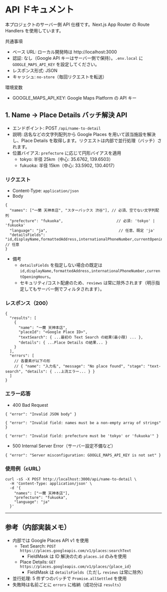 # API ドキュメント

本プロジェクトのサーバー側 API 仕様です。Next.js App Router の Route Handlers を使用しています。

共通事項
- ベース URL: ローカル開発時は http://localhost:3000
- 認証: なし（Google API キーはサーバー側で保持）。`.env.local` に `GOOGLE_MAPS_API_KEY` を設定してください。
- レスポンス形式: JSON
- キャッシュ: `no-store`（毎回リクエストを転送）

環境変数
- GOOGLE_MAPS_API_KEY: Google Maps Platform の API キー


## 1. Name → Place Details バッチ解決 API
- エンドポイント: POST `/api/name-to-detail`
- 説明: 店名などの文字列配列から Google Places を用いて該当施設を解決し、Place Details を取得します。リクエストは内部で並行処理（バッチ）されます。
- 位置バイアス: `prefecture` に応じて円形バイアスを適用
  - tokyo: 半径 25km（中心: 35.6762, 139.6503）
  - fukuoka: 半径 15km（中心: 33.5902, 130.4017）

### リクエスト
- Content-Type: `application/json`
- Body
```
{
  "names": ["一蘭 天神本店", "スターバックス 渋谷"], // 必須、空でない文字列配列
  "prefecture": "fukuoka",                        // 必須: 'tokyo' | 'fukuoka'
  "language": "ja",                                // 任意、既定 'ja'
  "detailsFields": "id,displayName,formattedAddress,internationalPhoneNumber,currentOpeningHours" // 任意
}
```
- 備考
  - `detailsFields` を指定しない場合の既定は `id,displayName,formattedAddress,internationalPhoneNumber,currentOpeningHours`。
  - セキュリティ/コスト配慮のため、`reviews` は常に除外されます（明示指定してもサーバー側でフィルタされます）。

### レスポンス（200）
```
{
  "results": [
    {
      "name": "一蘭 天神本店",
      "placeId": "<Google Place ID>",
      "textSearch": { ...最初の Text Search の結果(最小限) ... },
      "details": { ...Place Details の結果... }
    }
  ],
  "errors": [
    // 各要素が以下の形
    // { "name": "入力名", "message": "No place found", "stage": "text-search", "details": { ...上流エラー... } }
  ]
}
```

### エラー応答
- 400 Bad Request
```
{ "error": "Invalid JSON body" }
```
```
{ "error": "Invalid field: names must be a non-empty array of strings" }
```
```
{ "error": "Invalid field: prefecture must be 'tokyo' or 'fukuoka'" }
```
- 500 Internal Server Error（サーバー設定不備など）
```
{ "error": "Server misconfiguration: GOOGLE_MAPS_API_KEY is not set" }
```

### 使用例（cURL）
```
curl -sS -X POST http://localhost:3000/api/name-to-detail \
  -H 'Content-Type: application/json' \
  -d '{
    "names": ["一蘭 天神本店"],
    "prefecture": "fukuoka",
    "language": "ja"
  }'
```

---

## 参考（内部実装メモ）
- 内部では Google Places API v1 を使用
  - Text Search: `POST https://places.googleapis.com/v1/places:searchText`
    - FieldMask は ID 解決のため `places.id` のみを使用
  - Place Details: `GET https://places.googleapis.com/v1/places/{place_id}`
    - FieldMask は `detailsFields`（ただし `reviews` は常に除外）
- 並行処理: 5 件ずつのバッチで `Promise.allSettled` を使用
- 失敗時は名前ごとに `errors` に格納（成功分は `results`）
